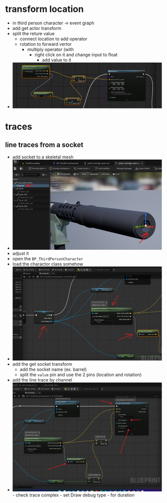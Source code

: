 # transform location

- in third person character -> event graph
- add get actor transform
- split the reture value
  - connect location to add operator
  - rotation to forward vertor
    - multiply operator (with
      - right click on it and change input to float
        - add value to it
- <img src="./images/tranform-actor-with-rotation.png">

# traces

## line traces from a socket

- add socket to a skeletal mesh
- <img src="./images/add-socket-to-skeletal-mesh.png">
- adjust it
- open the `BP_ThirdPersonCharacter`
- load the charactor class somehow
- <img src="./images/load-static-mesh-variable.png">
- add the get socket transform
  - add the socket name (ex. barrel)
  - split the `value` pin and use the 2 pins (location and rotation)
- add the line trace by channel
- <img src="./images/line-trac-by-channel.png">
  - check trace complex
  - set Draw debug type - for duration
